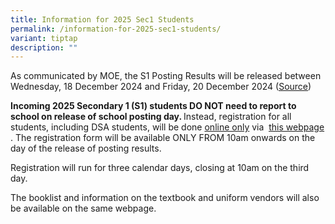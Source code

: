 ```yaml
---
title: Information for 2025 Sec1 Students
permalink: /information-for-2025-sec1-students/
variant: tiptap
description: ""
---
```

<p>As communicated by MOE, the S1 Posting Results will be released between
Wednesday, 18 December 2024 and Friday, 20 December 2024 (<a href="https://www.moe.gov.sg/secondary/s1-posting/results" class="x_OWAAutoLink" rel="noopener noreferrer nofollow" target="_blank"><u>Source</u></a>)
&nbsp;&nbsp;</p>
<p><strong>Incoming 2025 Secondary 1 (S1) students DO NOT need to report to school on release of school posting day. </strong>Instead,
registration for all students, including DSA students, will be done&nbsp;<u>online only</u> via&nbsp;
<a href="https://www.nanchiauhigh.moe.edu.sg/permalink/nchs-2025s1/" class="x_OWAAutoLink" rel="noopener noreferrer nofollow" target="_blank"><u>this webpage</u>
</a>. The registration form will be available ONLY FROM 10am onwards on the
day of the release of posting results.&nbsp;</p>
<p>Registration will run for three calendar days, closing at 10am on the
third day.&nbsp;</p>
<p>The booklist and information on the textbook and uniform vendors will
also be available on the same webpage.</p>